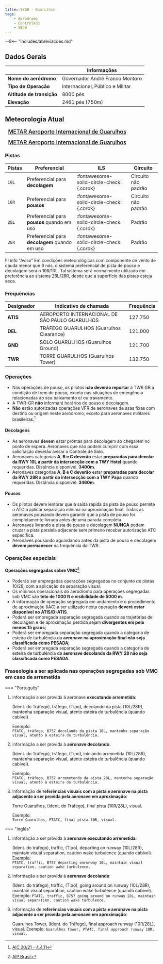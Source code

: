 ```yaml
---
title: SBGR - Guarulhos
tags:
    - Aeródromo
    - Controlado
    - SBCW
---
```


--8<-- "includes/abreviacoes.md"

## Dados Gerais

|                              | Informações                      |
|------------------------------|----------------------------------|
| **Nome do aeródromo**        | Governador André Franco Montoro  |
| **Tipo de Operação**         | Internacional, Público e Militar |
| **Altitude de transição**    | 8000 pés                         |
| **Elevação**                 | 2461 pés (750m)                  |

## Meteorologia Atual

<a href="https://metar-taf.com/pt/SBGR" target="_blank" id="metartaf-LkzIl7SM"  style="font-size:18px; font-weight:500; color:#000; width:300px; height:435px; display:var(--show-dark); background-color: var(--md-default-bg-color); padding: 10px; margin: 0 0px 0.5em;">METAR Aeroporto Internacional de Guarulhos</a>
<script async defer crossorigin="anonymous" src="https://metar-taf.com/pt/embed-js/SBGR?u=56997&bg_color=182061&qnh=hPa&rh=rh&target=LkzIl7SM"></script>
<a href="https://metar-taf.com/pt/SBGR" target="_blank" id="metartaf-LkzIl7SN" style="font-size:18px; font-weight:500; color:#000; width:300px; height:435px; display:var(--show-light); background-color: var(--md-default-bg-color); padding: 10px; margin: 0 0px 0.5em;">METAR Aeroporto Internacional de Guarulhos</a>
<script async defer crossorigin="anonymous" src="https://metar-taf.com/pt/embed-js/SBGR?u=56997&qnh=hPa&rh=rh&target=LkzIl7SN"></script>

### Pistas

| Pistas | Preferencial                                  | ILS                                      | Circuito            |
|--------|-----------------------------------------------|------------------------------------------|---------------------|
| `10L`  | Preferencial para **decolagem**               | :fontawesome-solid-circle-check:{.corok} | Circuito não padrão |
| `10R`  | Preferencial para **pousos**                  | :fontawesome-solid-circle-check:{.corok} | Circuito não padrão | 
| `28L`  | Preferencial para **pousos** quando em uso    | :fontawesome-solid-circle-check:{.corok} | Padrão              |
| `28R`  | Preferencial para **decolagem** quando em uso | :fontawesome-solid-circle-check:{.corok} | Padrão              |

!!! info "Aviso"
    Em condições meteorológicas com componente de
    vento de cauda menor que 6 nós, o sistema preferencial de
    pista de pouso e decolagem será o 10R/10L. Tal sistema
    será normalmente utilizado em preferência ao sistema 28L/28R, 
    desde que a superfície das pistas esteja seca.

### Frequências

| **Designador** | **Indicativo de chamada**                      | **Frequência** |
|----------------|------------------------------------------------|----------------|
| **ATIS**       | AEROPORTO INTERNACIONAL DE SÃO PAULO GUARULHOS | 127.750        |
| **DEL**        | TRÁFEGO GUARULHOS (Guarulhos Clearance)        | 121.000        |
| **GND**        | SOLO GUARULHOS (Guarulhos Ground)              | 121.700        |
| **TWR**        | TORRE GUARULHOS (Guarulhos Tower)              | 132.750        |

### Operações

* Nas operações de pouso, os pilotos **não deverão reportar**
à TWR GR a condição de trem de pouso, exceto nas
situações de emergência relacionadas ao seu baixamento e/
ou travamento.
* A TWR-GR **não** informará horários de pouso e decolagem.
* **Não** estão autorizadas operações VFR de aeronaves de
asas fixas com destino ou origem neste aeródromo, exceto
para aeronaves militares brasileiras.[^1]

#### Decolagens

* As aeronaves **devem** estar prontas para decolagem ao chegarem no ponto de espera. Aeronaves que não podem cumprir com essa solicitação deverão avisar o Controle de Solo.
* Aeronaves categorias **A, B e C deverão** estar **preparadas
para decolar da RWY 10L a partir da intersecção com a TWY
Hotel** quando requeridas. Distância disponível: **3400m**.
* Aeronaves categorias **A, B e C deverão** estar **preparadas
para decolar da RWY 28R a partir da intersecção com a TWY
Papa** quando requeridas. Distância disponível: **3460m**.

#### Pousos

* Os pilotos devem lembrar que a saída rápida da pista de
pouso permite o ATC a aplicar separação mínima na
aproximação final. Todas as aeronaves pousando devem garantir
que a pista de pouso foi completamente livrada antes de uma
parada completa.
* Aeronaves livrando a pista de pouso e decolagem
**NUNCA** podem cruzar a pista paralela adjacente sem
primeiro receber autorização ATC específica.
* Aeronaves pousando aguardando antes da pista de
pouso e decolagem **devem permanecer**
na frequência da TWR.

### Operações especiais

#### Operações segregadas sobre VMC[^2]

* Poderão ser empregadas operações segregadas no
conjunto de pistas 10/28, com a aplicação da separação
visual.
* Os mínimos operacionais do aeródromo para operações
segregadas sob VMC são **teto de 1000 ft e visibilidade de
5000 m**.
* A informação de operação segregada em andamento e o
procedimento de aproximação (IAC) a ser utilizado nesta
operação **deverá estar disponível no ATIS/D-ATIS**.
* Poderá ser empregada separação segregada quando as
trajetórias de decolagem e de aproximação perdida sejam
**divergentes em pelo menos 15 graus**;
* Poderá ser empregada separação segregada quando a
categoria de esteira de turbulência da **aeronave na
aproximação final não seja classificada como PESADA**;
* Poderá ser empregada separação segregada quando a
categoria de esteira de turbulência da **aeronave decolando
da RWY 28 não seja classificada como PESADA**.

### Fraseologia a ser aplicada nas operações segregadas sob VMC em caso de arremetida

=== "Português"

1. Informação a ser provida à aeronave **executando arremetida**:  

    (Ident. do Tráfego), tráfego, (Tipo), decolando da pista (10L/28R), mantenha separação visual, atento esteira de turbulência (quando cabível).    

     Exemplo:  
       ```PTATC, tráfego, B757 decolando da pista 10L, mantenha separação visual, atento à esteira de turbulência.```  
  

2. Informação a ser provida à **aeronave decolando**:  

    (Ident. do Tráfego), tráfego, (Tipo), iniciando arremetida (10L/28R), mantenha separação visual, atento esteira de turbulência (quando cabível).  

     Exemplo:  
       ```PTATC, tráfego, B757 arremetendo da pista 28L, mantenha separação visual, atento à esteira de turbulência.```  


3. Informação de **referências visuais com a pista e aeronave na pista adjacente a ser provida pela aeronave em aproximação**:  
    
    Torre Guarulhos, (Ident. do Tráfego), final pista (10R/28L), visual.  

     Exemplo:  
       ```Torre Guarulhos, PTATC, final pista 10R, visual.```
 
=== "Inglês"
    
1. Informação a ser provida à **aeronave executando arremetida**:  

    (Ident. do tráfego), traffic, (Tipo), departing on runway (10L/28R), maintain visual separation, caution wake turbulence (quando cabível).  
        Exemplo:  
          ```PTATC, traffic, B757 departing onrunway 10L, maintain visual separation, caution wake turbulence.```

2. Informação a ser provida à **aeronave decolando**:

    (Ident. do tráfego), traffic, (Tipo), going around on runway (10L/28R), maintain visual separation, caution wake turbulence (quando cabível).
        Exemplo:
        ```PTATC, traffic, B757 going around on runway 28L, maintain visual separation, caution wake turbulence.```

3. Informação de **referências visuais com a pista e aeronave na pista adjacente a ser provida pela aeronave em aproximação**:
     
     Guarulhos Tower, (Ident. do Tráfego), final approach runway (10R/28L), visual.
       Exemplo:
         ```Guarulhos Tower, PTATC, final approach runway 10R, visual.```  

[^1]: [AIC 20/21 - 4.4.11](https://publicacoes.decea.mil.br/publicacao/aic-n-2021)  
[^2]: [AIP Brasil](https://aisweb.decea.mil.br/?i=publicacoes&p=aip)

